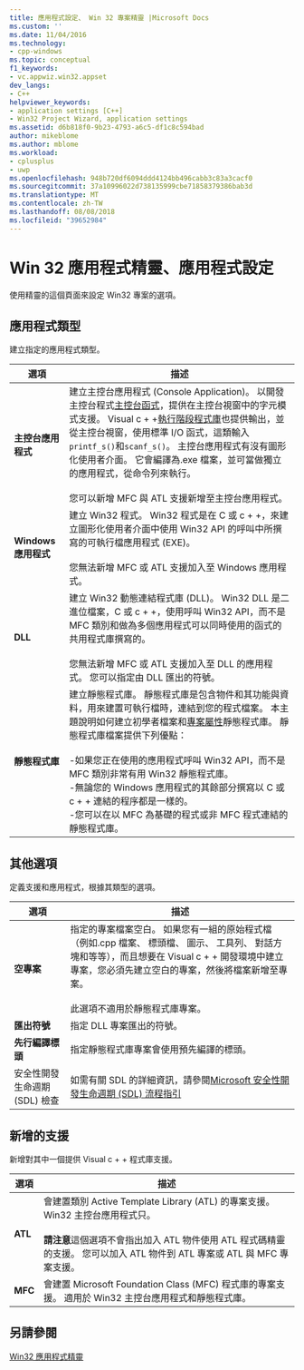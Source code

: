 ```yaml
---
title: 應用程式設定、 Win 32 專案精靈 |Microsoft Docs
ms.custom: ''
ms.date: 11/04/2016
ms.technology:
- cpp-windows
ms.topic: conceptual
f1_keywords:
- vc.appwiz.win32.appset
dev_langs:
- C++
helpviewer_keywords:
- application settings [C++]
- Win32 Project Wizard, application settings
ms.assetid: d6b818f0-9b23-4793-a6c5-df1c8c594bad
author: mikeblome
ms.author: mblome
ms.workload:
- cplusplus
- uwp
ms.openlocfilehash: 948b720df6094ddd4124bb496cabb3c83a3cacf0
ms.sourcegitcommit: 37a10996022d738135999cbe71858379386bab3d
ms.translationtype: MT
ms.contentlocale: zh-TW
ms.lasthandoff: 08/08/2018
ms.locfileid: "39652984"
---
```

# <a name="application-settings-win-32-project-wizard"></a>Win 32 應用程式精靈、應用程式設定
使用精靈的這個頁面來設定 Win32 專案的選項。  
  
## <a name="application-type"></a>應用程式類型  
 建立指定的應用程式類型。  
  
|選項|描述|  
|------------|-----------------|  
|**主控台應用程式**|建立主控台應用程式 (Console Application)。 以開發主控台程式[主控台函式](https://msdn.microsoft.com/library/ms813137.aspx)，提供在主控台視窗中的字元模式支援。 Visual c + +[執行階段程式庫](../c-runtime-library/c-run-time-library-reference.md)也提供輸出，並從主控台視窗，使用標準 I/O 函式，這類輸入`printf_s()`和`scanf_s()`。 主控台應用程式有沒有圖形化使用者介面。 它會編譯為.exe 檔案，並可當做獨立的應用程式，從命令列來執行。<br /><br /> 您可以新增 MFC 與 ATL 支援新增至主控台應用程式。|  
|**Windows 應用程式**|建立 Win32 程式。 Win32 程式是在 C 或 c + +，來建立圖形化使用者介面中使用 Win32 API 的呼叫中所撰寫的可執行檔應用程式 (EXE)。<br /><br /> 您無法新增 MFC 或 ATL 支援加入至 Windows 應用程式。|  
|**DLL**|建立 Win32 動態連結程式庫 (DLL)。 Win32 DLL 是二進位檔案，C 或 c + +，使用呼叫 Win32 API，而不是 MFC 類別和做為多個應用程式可以同時使用的函式的共用程式庫撰寫的。<br /><br /> 您無法新增 MFC 或 ATL 支援加入至 DLL 的應用程式。 您可以指定由 DLL 匯出的符號。|  
|**靜態程式庫**|建立靜態程式庫。 靜態程式庫是包含物件和其功能與資料，用來建置可執行檔時，連結到您的程式檔案。 本主題說明如何建立初學者檔案和[專案屬性](../ide/property-pages-visual-cpp.md)靜態程式庫。 靜態程式庫檔案提供下列優點：<br /><br /> -如果您正在使用的應用程式呼叫 Win32 API，而不是 MFC 類別非常有用 Win32 靜態程式庫。<br />-無論您的 Windows 應用程式的其餘部分撰寫以 C 或 c + + 連結的程序都是一樣的。<br />-您可以在以 MFC 為基礎的程式或非 MFC 程式連結的靜態程式庫。|  
  
## <a name="additional-options"></a>其他選項  
 定義支援和應用程式，根據其類型的選項。  
  
|選項|描述|  
|------------|-----------------|  
|**空專案**|指定的專案檔案空白。 如果您有一組的原始程式檔 （例如.cpp 檔案、 標頭檔、 圖示、 工具列、 對話方塊和等等），而且想要在 Visual c + + 開發環境中建立專案，您必須先建立空白的專案，然後將檔案新增至專案。<br /><br /> 此選項不適用於靜態程式庫專案。|  
|**匯出符號**|指定 DLL 專案匯出的符號。|  
|**先行編譯標頭**|指定靜態程式庫專案會使用預先編譯的標頭。|  
|安全性開發生命週期 (SDL) 檢查|如需有關 SDL 的詳細資訊，請參閱[Microsoft 安全性開發生命週期 (SDL) 流程指引](../build/reference/sdl-enable-additional-security-checks.md)|  
  
## <a name="add-support-for"></a>新增的支援  
 新增對其中一個提供 Visual c + + 程式庫支援。  
  
|選項|描述|  
|------------|-----------------|  
|**ATL**|會建置類別 Active Template Library (ATL) 的專案支援。 Win32 主控台應用程式只。<br /><br /> **請注意**這個選項不會指出加入 ATL 物件使用 ATL 程式碼精靈的支援。 您可以加入 ATL 物件到 ATL 專案或 ATL 與 MFC 專案支援。|  
|**MFC**|會建置 Microsoft Foundation Class (MFC) 程式庫的專案支援。 適用於 Win32 主控台應用程式和靜態程式庫。|  
  
## <a name="see-also"></a>另請參閱  
 [Win32 應用程式精靈](../windows/win32-application-wizard.md)   